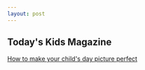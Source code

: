 ```yaml
---
layout: post
---
```

## Today's Kids Magazine
[How to make your child's day picture perfect](http://publications.todayskids.ca/publication/?i=216700&p=22&view=issueViewer)